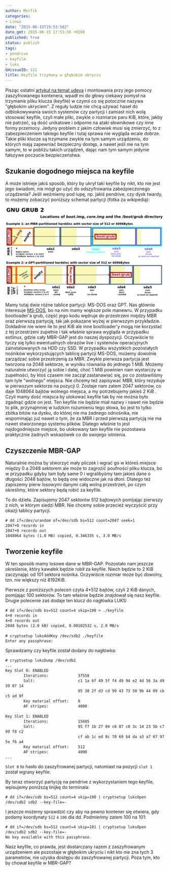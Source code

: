 ```yaml
---
author: Morfik
categories:
- Linux
date: "2015-06-15T19:53:56Z"
date_gmt: 2015-06-15 17:53:56 +0200
published: true
status: publish
tags:
- pendrive
- keyfile
- luks
GHissueID: 111
title: Keyfile trzymany w głębokim ukryciu
---
```


Pisząc ostatni [artykuł na temat
udeva](/post/udev-czyli-jak-pisac-reguly-dla-urzadzen/) i montowania przy jego
pomocy zaszyfrowanego kontenera, wpadł mi do głowy ciekawy pomysł na trzymanie pliku klucza
(keyfile) w czymś co się potocznie nazywa "głębokim ukryciem". Z reguły ludzie nie chcą używać haseł
do odblokowywania swoich systemów czy partycji i zamiast nich wolą stosować keyfile, czyli małe
pliki, zwykle o rozmiarze paru KiB, które, jakby nie patrzeć, są dość unikatowe i odporne na ataki
słownikowe czy inne formy przemocy. Jedyny problem z jakim człowiek musi się zmierzyć, to z
zabezpieczeniem takiego keyfile i tutaj sprawa nie wygląda wcale dobrze. Takie pliki klucze są
trzymane zwykle na tym samym urządzeniu, do których mają zapewniać bezpieczny dostęp, a nawet jeśli
nie na tym samym, to w pobliżu takich urządzeń, dając nam tym samym jedynie fałszywe poczucie
bezpieczeństwa.

<!--more-->
## Szukanie dogodnego miejsca na keyfile

A może istnieje jakiś sposób, który by ukrył taki keyfile by nikt, kto nie jest jego świadom, nie
mógł go użyć do odszyfrowania zabezpieczonego urządzenia? Jeśli weźmiemy pod lupę, np. jakiś
pendrive, czy dysk twardy, to możemy zobaczyć poniższy schemat partycji (fotka za
wikipedią):

![linux-mbr-keyfile](/img/2015/06/1.linux-mbr-keyfile.png#huge)

Mamy tutaj dwie różne tablice partycji: MS-DOS oraz GPT. Nas głównie interesuje
[MS-DOS](https://pl.wikipedia.org/wiki/Master_Boot_Record), bo na nim mamy większe pole manewru. W
przypadku bootloader'a grub, część jego kodu wędruje do przestrzeni między MBR oraz pierwszą
partycję, tak jak pokazane wyżej w pierwszym przykładzie. Dokładnie nie wiem ile to jest KiB ale
inne bootloader'y mogą nie korzystać z tej przestrzeni zupełnie i tak właśnie sprawa wygląda w
przypadku extlinux, gdzie cały MBR-GAP jest do naszej dyspozycji. Oczywiście to tyczy się tylko
ewentualnych obrazów live i systemów operacyjnych zainstalowanych na HDD czy SSD. W przypadku
wszystkich pozostałych nośników wykorzystujących tablicę partycji MS-DOS, możemy dowolnie zarządzać
sobie przestrzenią za MBR. Zwykle pierwsza partycja jest tworzona na 2048 sektorze, w wyniku
równania do jednego 1 MiB. Możemy naturalnie utworzyć ją sobie i dalej, choć 1 MiB powinien nam
wystarczy w zupełności, by ktoś czasem nie zaczął zastanawiać się, po co zostawiliśmy tam tyle
"wolnego" miejsca. Nie chcemy też zapisywać MBR, który rezyduje w pierwszym sektorze na pozycji 0.
Zostaje nam zatem 2047 sektorów, co daje 1048064 bajtów wolnego miejsca, a my potrzebujemy jakieś 2
KiB . Czyli mamy dość miejsca by ulokować keyfile tak by nie można było zgadnąć gdzie on jest. Ten
keyfile nie będzie miał nazwy i nawet nie będzie to plik, przynajmniej w ludzkim rozumieniu tego
słowa, bo jest to tylko zbitka bitów na dysku, do której nie ma żadnego odnośnika, nie wspominając
już nawet o tym, że za MBR i przed pierwszą partycją nie ma nawet stworzonego systemu plików.
Dlatego właśnie to jest najdogodniejsze miejsce, bo ulokowany tam keyfile nie pozostawia praktycznie
żadnych wskazówek co do swojego istnienia.

## Czyszczenie MBR-GAP

Naturalnie można by stworzyć mały pliczek i wgrać go w któreś miejsce między 0 a 2048 sektorem ale
może to zagrozić poufności pliku klucza, bo w przypadku gdyby tam były same 0 i wgralibyśmy tam
jakieś dane o długości 2048 bajtów, to będą one widoczne jak na dłoni. Dlatego też zapiszemy pierw
losowymi danymi całą wolną przestrzeń, po czym określimy, które sektory będą robić za keyfile.

To do dzieła. Zapisujemy 2047 sektorów 512 bajtowych pomijając pierwszy z nich, w którym siedzi MBR.
Nie chcemy sobie przecież wyczyścić przy okazji tablicy partycji.

    # dd if=/dev/urandom of=/dev/sdb bs=512 count=2047 seek=1
    2047+0 records in
    2047+0 records out
    1048064 bytes (1.0 MB) copied, 0.346335 s, 3.0 MB/s

## Tworzenie keyfile

W ten sposób mamy losowe dane w MBR-GAP. Pozostało nam jeszcze określenie, który kawałek będzie
robił za keyfile. Niech będzie to 2 KiB zaczynając od 101 sektora nośnika. Oczywiście rozmiar może
być dowolny, tzn. nie większy niż 8192KiB.

Pierwsze z poniższych poleceń czyta 4*512 bajtów, czyli 2 KiB danych, pomijając 100 sektorów. To
tam właśnie będzie znajdował się nasz keyfile. Drugie polecenie zaś dodaje ten klucz do nagłówka
LUKS:

    # dd if=/dev/sdb bs=512 count=4 skip=100 > ./keyfile
    4+0 records in
    4+0 records out
    2048 bytes (2.0 kB) copied, 0.00102532 s, 2.0 MB/s

    # cryptsetup luksAddKey /dev/sdb2 ./keyfile
    Enter any passphrase:

Sprawdzamy czy keyfile został dodany do nagłówka:

    # cryptsetup luksDump /dev/sdb2
    ...
    Key Slot 0: ENABLED
            Iterations:             37558
            Salt:                   c1 1a 6f 49 5f f4 49 94 e2 4d 56 3a 49 39 87 14
                                    95 38 2f d3 cd 99 43 73 50 9b 44 09 cb c5 ad 9f
            Key material offset:    8
            AF stripes:             4000

    Key Slot 1: ENABLED
            Iterations:             15685
            Salt:                   95 f7 1b 27 04 c6 87 c8 3c 14 23 5b c7 99 f8 c2
                                    cf ab 1c ed 8c 70 69 b4 da a3 a7 67 97 5e f6 a4
            Key material offset:    512
            AF stripes:             4000
    ...

`Slot 0` to hasło do zaszyfrowanej partycji, natomiast na pozycji `slot 1` został wgrany keyfile.

By teraz otworzyć partycję na pendrive z wykorzystaniem tego keyfile, wpisujemy poniższą linijkę do
terminala:

    # dd if=/dev/sdb bs=512 count=4 skip=100 | cryptsetup luksOpen /dev/sdb2 sdb2 --key-file=-

I jeszcze możemy sprawdzić czy aby na pewno kontener się otwiera, gdy podamy koordynaty `512` `4`
`100` dla dd. Podmieńmy zatem 100 na 101:

    # dd if=/dev/sdb bs=512 count=4 skip=101 | cryptsetup luksOpen /dev/sdb2 sdb2 --key-file=-
    No key available with this passphrase.

Nasz keyfile, co prawda, jest dostarczany razem z zaszyfrowanym urządzeniem ale pozostaje w głębokim
ukryciu i nikt kto nie zna tych 3 parametrów, nie uzyska dostępu do zaszyfrowanej partycji. Poza
tym, kto by chował keyfile w MBR-GAP?

